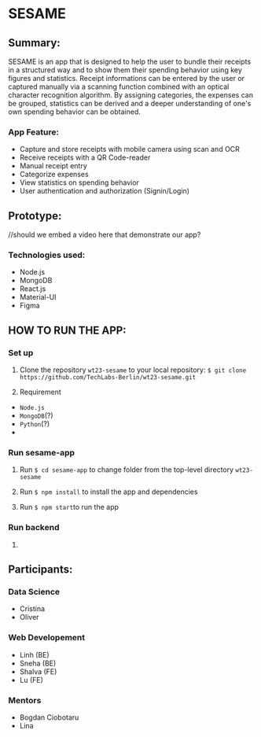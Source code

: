 # SESAME

## Summary: 

SESAME is an app that is designed to help the user to bundle their receipts in a structured way and to show them their spending behavior using key figures and statistics. Receipt informations can be entered by the user or captured manually via a scanning function combined with an optical character recognition algorithm. By assigning categories, the expenses can be grouped, statistics can be derived and a deeper understanding of one's own spending behavior can be obtained.

### App Feature: 
- Capture and store receipts with mobile camera using scan and OCR 
- Receive receipts with a QR Code-reader
- Manual receipt entry
- Categorize expenses
- View statistics on spending behavior
- User authentication and authorization (Signin/Login)

## Prototype: 
//should we embed a video here that demonstrate our app?

### Technologies used:
- Node.js
- MongoDB
- React.js
- Material-UI
- Figma


## HOW TO RUN THE APP:

### Set up 

1. Clone the repository `wt23-sesame` to your local repository: 
`$ git clone https://github.com/TechLabs-Berlin/wt23-sesame.git`

2. Requirement
- `Node.js`
- `MongoDB`(?)
- `Python`(?)
- 

### Run sesame-app

1. Run `$ cd sesame-app` to change folder from the top-level directory `wt23-sesame`

2. Run `$ npm install` to install the app and dependencies

3. Run `$ npm start`to run the app 


### Run backend
1. 









## Participants: 

### Data Science
- Cristina
- Oliver

### Web Developement
- Linh (BE)
- Sneha (BE)
- Shalva (FE)
- Lu (FE)

### Mentors
- Bogdan Ciobotaru 
- Lina
